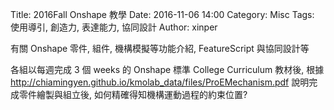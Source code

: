 Title: 2016Fall Onshape 教學
Date: 2016-11-06 14:00
Category: Misc
Tags: 使用導引, 創造力, 表達能力, 協同設計
Author: xinper

有關 Onshape 零件, 組件, 機構模擬等功能介紹, FeatureScript 與協同設計等

<!-- PELICAN_END_SUMMARY -->

各組以每週完成 3 個 weeks 的 Onshape 標準 College Curriculum 教材後, 根據 <a href="http://chiamingyen.github.io/kmolab_data/files/ProEMechanism.pdf">http://chiamingyen.github.io/kmolab_data/files/ProEMechanism.pdf</a> 說明完成零件繪製與組立後,  如何精確得知機構運動過程的約束位置?